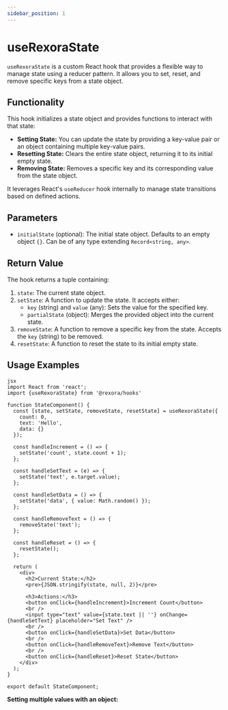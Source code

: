 ```yaml
---
sidebar_position: 1
---
```


# useRexoraState

`useRexoraState` is a custom React hook that provides a flexible way to manage state using a reducer pattern. It allows you to set, reset, and remove specific keys from a state object.



## Functionality

This hook initializes a state object and provides functions to interact with that state:

*   **Setting State:** You can update the state by providing a key-value pair or an object containing multiple key-value pairs.
*   **Resetting State:** Clears the entire state object, returning it to its initial empty state.
*   **Removing State:** Removes a specific key and its corresponding value from the state object.

It leverages React's `useReducer` hook internally to manage state transitions based on defined actions.

## Parameters

*   `initialState` (optional): The initial state object. Defaults to an empty object `{}`. Can be of any type extending `Record<string, any>`.

## Return Value

The hook returns a tuple containing:

1.  `state`: The current state object.
2.  `setState`: A function to update the state. It accepts either:
    *   `key` (string) and `value` (any): Sets the value for the specified key.
    *   `partialState` (object): Merges the provided object into the current state.
3.  `removeState`: A function to remove a specific key from the state. Accepts the `key` (string) to be removed.
4.  `resetState`: A function to reset the state to its initial empty state.

## Usage Examples
```
jsx
import React from 'react';
import {useRexoraState} from '@rexora/hooks' 

function StateComponent() {
  const [state, setState, removeState, resetState] = useRexoraState({
    count: 0,
    text: 'Hello',
    data: {}
  });

  const handleIncrement = () => {
    setState('count', state.count + 1);
  };

  const handleSetText = (e) => {
    setState('text', e.target.value);
  };

  const handleSetData = () => {
    setState('data', { value: Math.random() });
  };

  const handleRemoveText = () => {
    removeState('text');
  };

  const handleReset = () => {
    resetState();
  };

  return (
    <div>
      <h2>Current State:</h2>
      <pre>{JSON.stringify(state, null, 2)}</pre>

      <h3>Actions:</h3>
      <button onClick={handleIncrement}>Increment Count</button>
      <br />
      <input type="text" value={state.text || ''} onChange={handleSetText} placeholder="Set Text" />
      <br />
      <button onClick={handleSetData}>Set Data</button>
      <br />
      <button onClick={handleRemoveText}>Remove Text</button>
      <br />
      <button onClick={handleReset}>Reset State</button>
    </div>
  );
}

export default StateComponent;
```
**Setting multiple values with an object:**